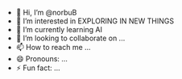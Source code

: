 - 👋 Hi, I’m @norbuB
- 👀 I’m interested in EXPLORING IN NEW THINGS
- 🌱 I’m currently learning AI 
- 💞️ I’m looking to collaborate on ...
- 📫 How to reach me ...
- 😄 Pronouns: ...
- ⚡ Fun fact: ...

<!---
norbuB/norbuB is a ✨ special ✨ repository because its `README.md` (this file) appears on your GitHub profile.
You can click the Preview link to take a look at your changes.
--->
